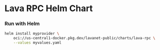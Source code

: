 # Lava RPC Helm Chart

### Run with Helm

```bash
helm install myprovider \
    oci://us-central1-docker.pkg.dev/lavanet-public/charts/lava-rpc \
    --values myvalues.yaml
```
